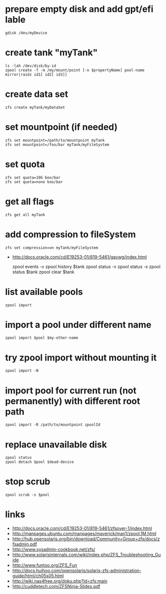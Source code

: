 # prepare empty disk and add gpt/efi lable

    gdisk /dev/myDevice

# create tank "myTank"

    ls -lah /dev/disk/by-id
    zpool create -f -m /my/mount/point [-o $propertyName] pool-name  mirror|raidz id1[ id2[ id3]]

# create data set

    zfs create myTank/myDataSet

# set mountpoint (if needed)

    zfs set mountpoint=/path/to/mountpoint myTank
    zfs set mountpoint=/foo/bar myTank/myFileSystem

# set quota

    zfs set quota=10G boo/bar
    zfs set quota=none boo/bar

# get all flags

    zfs get all myTank

# add compression to fileSystem

    zfs set compression=on myTank/myFileSystem

* http://docs.oracle.com/cd/E19253-01/819-5461/gavwg/index.html

    zpool events -v
    zpool history $tank
    zpool status -v
    zpool status -x
    zpool status $tank
    zpool clear $tank

# list available pools

    zpool import

# import a pool under different name

    zpool import $pool $my-other-name

# try zpool import without mounting it

    zpool import -N

# import pool for current run (not permanently) with different root path

    zpool import -R /path/to/mountpoint zpoolId

# replace unavailable disk

    zpool status
    zpool detach $pool $dead-device

# stop scrub

    zpool scrub -s $pool

# links

* http://docs.oracle.com/cd/E19253-01/819-5461/zfsover-1/index.html
* http://manpages.ubuntu.com/manpages/maverick/man1/zpool.1M.html
* http://hub.opensolaris.org/bin/download/Community+Group+zfs/docs/zfsadmin.pdf
* http://www.sysadmin-cookbook.net/zfs/
* http://www.solarisinternals.com/wiki/index.php/ZFS_Troubleshooting_Guide
* http://www.funtoo.org/ZFS_Fun
* http://docs.huihoo.com/opensolaris/solaris-zfs-administration-guide/html/ch05s05.html
* http://wiki.nas4free.org/doku.php?id=zfs:main
* http://cuddletech.com/ZFSNinja-Slides.pdf
